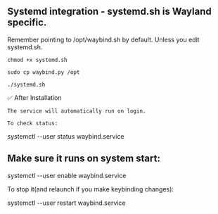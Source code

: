 
## Systemd integration - systemd.sh is Wayland specific.

Remember pointing to /opt/waybind.sh by default. Unless you edit systemd.sh.

    chmod +x systemd.sh

    sudo cp waybind.py /opt

    ./systemd.sh


✅ After Installation

    The service will automatically run on login.

    To check status:

systemctl --user status waybind.service

## Make sure it runs on system start:

systemctl --user enable waybind.service

To stop it(and relaunch if you make keybinding changes):

systemctl --user restart waybind.service
